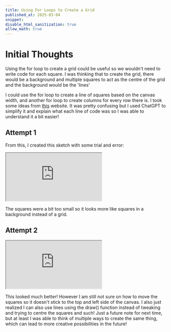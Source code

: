 ```yaml
---
title: Using For Loops to Create a Grid
published_at: 2025-03-04
snippet: 
disable_html_sanitization: true
allow_math: true
---
```


# Initial Thoughts

Using the for loop to create a grid could be useful so we wouldn't need to write code for each square. I was thinking that to create the grid, there would be a background and multiple squares to act as the centre of the grid and the background would be the 'lines'

I could use the for loop to create a line of squares based on the canvas width, and another for loop to create columns for every row there is. I took some ideas from [this](https://gist.github.com/periode/f4faff249d4f73214d5f) website. It was pretty confusing but I used ChatGPT to simplify it and explain what each line of code was so I was able to understand it a bit easier!

## Attempt 1

From this, I created this sketch with some trial and error:

<iframe id="Grid attempt 1" src="https://editor.p5js.org/yeahlia/sketches/UqTvZSdlj"></iframe>

<script type="module">

    const iframe  = document.getElementById (`Grid attempt 1`)
    iframe.width  = iframe.parentNode.scrollWidth
    iframe.height = iframe.width 

</script>

The squares were a bit too small so it looks more like squares in a background instead of a grid.

## Attempt 2

<iframe id="Grid attempt 2" src="https://editor.p5js.org/yeahlia/sketches/7nTFE9cOk"></iframe>

<script type="module">

    const iframe  = document.getElementById (`Grid attempt 2`)
    iframe.width  = iframe.parentNode.scrollWidth
    iframe.height = iframe.width 

</script>

This looked much better! However I am still not sure on how to move the squares so it doesn't stick to the top and left side of the canvas. I also just realized I can also use lines using the draw() function instead of tweaking and trying to centre the squares and such! Just a future note for next time, but at least I was able to think of multiple ways to create the same thing, which can lead to more creative possibilities in the future!
